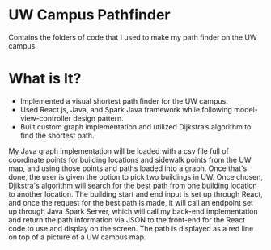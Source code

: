 # UW Campus Pathfinder
Contains the folders of code that I used to make my path finder on the UW campus

# What is It?
- Implemented a visual shortest path finder for the UW campus.
- Used React.js, Java, and Spark Java framework while following model-view-controller design pattern.
- Built custom graph implementation and utilized Dijkstra’s algorithm to find the shortest path.

My Java graph implementation will be loaded with a csv file full of coordinate points for building locations and sidewalk points from the UW map, and 
using those points and paths loaded into a graph. Once that's done, the user is given the option to pick two buildings in UW. Once chosen, Djikstra's algorithm will search for the best path from one building location to another location. The building start and end input is set up through React, and once the request for the best path is made, it will call an endpoint set up through Java Spark Server, which will call my back-end implementation and return the path information via JSON to the front-end for the React code to use and 
display on the screen. The path is displayed as a red line on top of a picture of a UW campus map.
